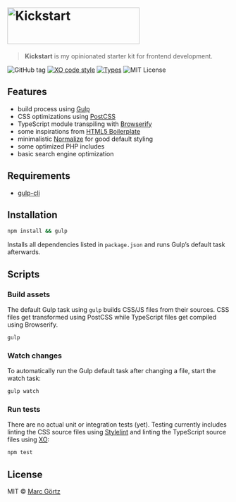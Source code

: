 # <img src="https://cdn.rawgit.com/Dreamseer/kickstart/master/public/img/kickstart.svg" alt="Kickstart" width="300" height="83">

> **Kickstart** is my opinionated starter kit for frontend development.

![GitHub tag](https://img.shields.io/github/tag/dreamseer/kickstart.svg?maxAge=2592000)
[![XO code style](https://img.shields.io/badge/code_style-XO-5ed9c7.svg)](https://github.com/sindresorhus/xo)
[![Types](https://img.shields.io/badge/types-TypeScript-blue)](https://www.typescriptlang.org/)
![MIT License](https://img.shields.io/github/license/dreamseer/kickstart.svg?maxAge=2592000)

## Features

* build process using [Gulp](https://gulpjs.com/)
* CSS optimizations using [PostCSS](https://postcss.org/)
* TypeScript module transpiling with [Browserify](https://browserify.org/)
* some inspirations from [HTML5 Boilerplate](https://html5boilerplate.com)
* minimalistic [Normalize](https://necolas.github.io/normalize.css/) for good
  default styling
* some optimized PHP includes
* basic search engine optimization

## Requirements

* [gulp-cli](https://gulpjs.com/)

## Installation

```bash
npm install && gulp
```

Installs all dependencies listed in `package.json` and runs
Gulp’s default task afterwards.

## Scripts

### Build assets

The default Gulp task using `gulp` builds CSS/JS files from their sources. CSS files get transformed using PostCSS while TypeScript files get compiled using Browserify.

```bash
gulp
```

### Watch changes

To automatically run the Gulp default task after changing a file, start the watch task:

```bash
gulp watch
```

### Run tests

There are no actual unit or integration tests (yet). Testing currently includes linting the CSS source files using [Stylelint](https://stylelint.io/) and linting the TypeScript source files using [XO](https://github.com/xojs/xo):

```bash
npm test
```

## License

MIT © [Marc Görtz](https://marcgoertz.de/)
